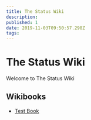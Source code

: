 ```yaml
---
title: The Status Wiki
description: 
published: 1
date: 2019-11-03T09:50:57.298Z
tags: 
---
```


# The Status Wiki

Welcome to The Status Wiki

## Wikibooks

- [Test Book](/test-book)
